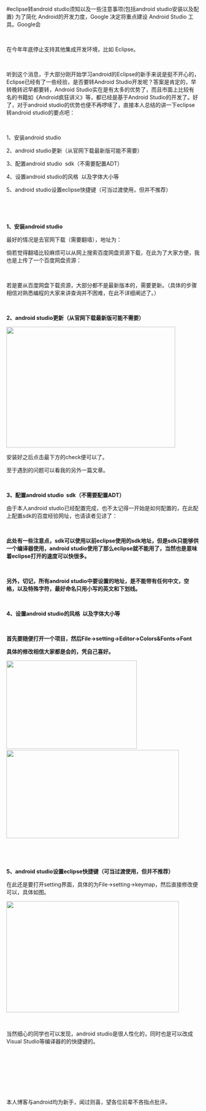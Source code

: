 #eclipse转android studio须知以及一些注意事项(包括android studio安装以及配置)
为了简化 Android的开发力度，Google 决定将重点建设 Android Studio 工具。Google会

 

在今年年底停止支持其他集成开发环境，比如 Eclipse。

 

听到这个消息，于大部分刚开始学习android的Eclipse的新手来说是挺不开心的，Eclipse已经有了一些经验，是否要转Android Studio开发呢？答案是肯定的，早转晚转迟早都要转，Android Studio实在是有太多的优势了，而且市面上比较有名的书籍如《Android疯狂讲义》等，都已经是基于Android Studio的开发了。好了，对于android studio的优势也便不再啰嗦了，直接本人总结的讲一下eclipse转android studio的要点吧：

 

1、安装android studio

2、android studio更新（从官网下载最新版可能不需要）

3、配置android studio  sdk（不需要配置ADT）

4、设置android studio的风格  以及字体大小等

5、android studio设置eclipse快捷键（可当过渡使用，但并不推荐）

 

 

**1、安装android studio**

最好的情况是去官网下载（需要翻墙），地址为：

倘若觉得翻墙比较麻烦可以从网上搜索百度网盘资源下载，在此为了大家方便，我也是上传了一个百度网盘资源：



 

若是要从百度网盘下载资源，大部分都不是最新版本的，需要更新。（具体的步骤相信对熟悉编程的大家来讲查询并不困难，在此不详细阐述了。）

 

**2、android studio更新（从官网下载最新版可能不需要）**

<img alt="" class="has" height="315" src="https://raw.githubusercontent.com/Double2hao/xujiajia_blog/main/img/16209910426510.png " width="440">

安装好之后点击最下方的check便可以了。

至于遇到的问题可以看我的另外一篇文章。

 

**3、配置android studio  sdk（不需要配置ADT）**

由于本人android studio已经配置完成，也不太记得一开始是如何配置的，在此配上配置sdk的百度经验网址，也请读者见谅了：

 

**此处有一些注意点，sdk可以使用以前eclipse使用的sdk地址，但是sdk只能够供一个编译器使用，android studio使用了那么eclipse就不能用了，当然也是意味着eclipse打开的速度可以快很多。**

 

**另外，切记，所有android studio中要设置的地址，是不能带有任何中文，空格，以及特殊字符，最好命名只用小写的英文和下划线。**

 

**4、设置android studio的风格  以及字体大小等**

 

**首先要随便打开一个项目，然后File-&gt;setting-&gt;Editor-&gt;Colors&amp;Fonts-&gt;Font**

**具体的修改相信大家都是会的，凭自己喜好。**

**<img alt="" class="has" height="230" src="https://raw.githubusercontent.com/Double2hao/xujiajia_blog/main/img/16209910431971.png " width="340">   <img alt="" class="has" height="230" src="https://raw.githubusercontent.com/Double2hao/xujiajia_blog/main/img/16209910437882.png " width="450">**

 

 

**5、android studio设置eclipse快捷键（可当过渡使用，但并不推荐）**

在此还是要打开setting界面，具体的为File-&gt;setting-&gt;keymap，然后直接修改便可以，具体如图。

<img alt="" class="has" height="290" src="https://raw.githubusercontent.com/Double2hao/xujiajia_blog/main/img/16209910440373.png " width="450">

 

当然细心的同学也可以发现，android studio是很人性化的，同时也是可以改成 Visual Studio等编译器的的快捷键的。

 

 

 

 

本人博客与android均为新手，闻过则喜，望各位前辈不吝指点批评。

 

 

 

 

 
